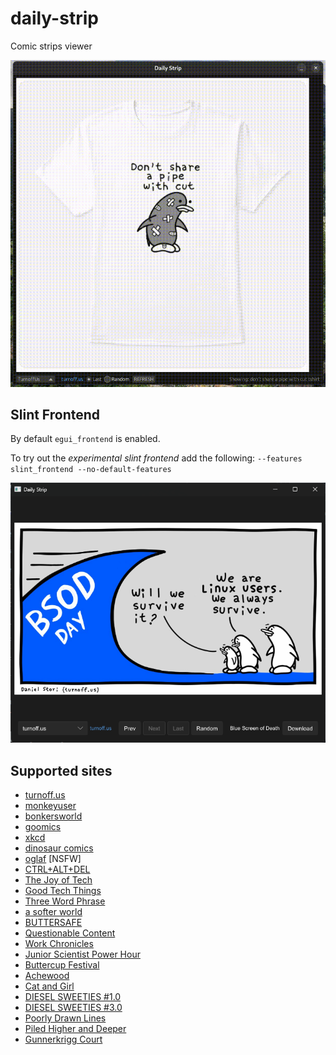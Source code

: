 # daily-strip
Comic strips viewer

![egui_frontend](assets/egui.gif)

## Slint Frontend
By default ```egui_frontend``` is enabled.

To try out the _experimental slint frontend_ add the following: ```--features slint_frontend --no-default-features```

![slint_frontend](assets/slint.png)

## Supported sites
- [turnoff.us](https://turnoff.us)
- [monkeyuser](https://www.monkeyuser.com)
- [bonkersworld](https://bonkersworld.net)
- [goomics](https://goomics.net)
- [xkcd](https://xkcd.com)
- [dinosaur comics](https://www.qwantz.com)
- [oglaf](https://www.oglaf.com) [NSFW]
- [CTRL+ALT+DEL](https://cad-comic.com/)
- [The Joy of Tech](https://www.joyoftech.com/joyoftech/jotblog) 
- [Good Tech Things](https://www.goodtechthings.com)
- [Three Word Phrase](https://threewordphrase.com/index.htm)
- [a softer world](https://www.asofterworld.com)
- [BUTTERSAFE](https://www.buttersafe.com)
- [Questionable Content](https://questionablecontent.net)
- [Work Chronicles](https://workchronicles.com)
- [Junior Scientist Power Hour](https://www.jspowerhour.com)
- [Buttercup Festival](https://www.buttercupfestival.com)
- [Achewood](https://achewood.com)
- [Cat and Girl](https://catandgirl.com)
- [DIESEL SWEETIES #1.0](https://www.dieselsweeties.com/archive)
- [DIESEL SWEETIES #3.0](https://www.dieselsweeties.com)
- [Poorly Drawn Lines](https://poorlydrawnlines.com)
- [Piled Higher and Deeper](https://phdcomics.com)
- [Gunnerkrigg Court](https://www.gunnerkrigg.com)
